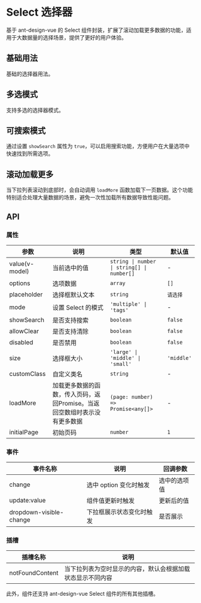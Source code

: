 # Select 选择器

基于 ant-design-vue 的 Select 组件封装，扩展了滚动加载更多数据的功能，适用于大数据量的选择场景，提供了更好的用户体验。

## 基础用法

基础的选择器用法。

<Demo title="基础用法">
  <template #preview>
    <k-select v-model:value="value" :options="options" placeholder="请选择" style="width: 200px" />
  </template>
  <template #code>

```vue
<template>
  <k-select v-model:value="value" :options="options" placeholder="请选择" />
</template>

<script setup>
import { ref } from 'vue'

const value = ref(undefined)
const options = [
  { value: 'option1', label: '选项1' },
  { value: 'option2', label: '选项2' },
  { value: 'option3', label: '选项3' },
]
</script>
```
<script setup>
import { ref } from 'vue'

// 单选
const value = ref(undefined)
const options = [
  { value: 'option1', label: '选项1' },
  { value: 'option2', label: '选项2' },
  { value: 'option3', label: '选项3' },
]
// 多选
const value1 = ref([])
const options1 = [
  { value: 'option1', label: '多选选项1' },
  { value: 'option2', label: '多选选项2' },
  { value: 'option3', label: '多选选项3' },
]
// 可搜索
const value2 = ref(undefined)
const options2 = [
  { value: 'option1', label: '选项1' },
  { value: 'option2', label: '选项2' },
  { value: 'option3', label: '选项3' },
  { value: 'option4', label: '选项4' },
  { value: 'option5', label: '选项5' },
]
// scroll
const value4 = ref(undefined)
const options4 = ref(Array.from({ length: 10 }, (_, i) => ({
    value: `page${i}`,
    label: `选项${i}`,
  })))

// 加载更多数据的函数
const loadMoreData = async (page) => {
  // 模拟接口请求
  const res = await fetchMoreOptions(page)
  if (res.length === 0) {
    // 返回空数组表示没有更多数据
    return []
  }
  return res
}

// 模拟接口请求函数
const fetchMoreOptions = async (page) => {
  // 这里替换为实际的接口请求
  await new Promise(resolve => setTimeout(resolve, 1000))
  
  // 模拟第3页后没有更多数据
  if (page > 3) return []
  
  return Array.from({ length: 10 }, (_, i) => ({
    value: `page${page}-${i}`,
    label: `第${page}页-选项${i}`,
  }))
}
</script>
</template>

</Demo>


## 多选模式

支持多选的选择器模式。

<Demo title="多选模式">
  <template #preview>
    <k-select 
      v-model:value="value1" 
      :options="options1" 
      mode="multiple" 
      placeholder="请选择多个选项" 
      style="width: 300px"
    />
  </template>
  <template #code>

```vue
<template>
  <k-select 
    v-model:value="value1" 
    :options="options1" 
    mode="multiple" 
    placeholder="请选择多个选项" 
  />
</template>

<script setup>
import { ref } from 'vue'

const value1 = ref([])
const options1 = [
  { value: 'option1', label: '选项1' },
  { value: 'option2', label: '选项2' },
  { value: 'option3', label: '选项3' },
]
</script>
```

</template>

</Demo>



## 可搜索模式

通过设置 `showSearch` 属性为 `true`，可以启用搜索功能，方便用户在大量选项中快速找到所需选项。

<Demo title="可搜索模式">
  <template #preview>
    <k-select 
      v-model:value="value2" 
      :options="options2" 
      show-search
      allow-clear
      placeholder="请输入搜索" 
      style="width: 200px"
    />
  </template>
  <template #code>

```vue
<template>
  <k-select 
    v-model:value="value2" 
    :options="options2" 
    show-search
    placeholder="请输入搜索" 
    style="width: 200px"
  />
</template>

<script setup>
import { ref } from 'vue'

const value = ref(undefined)
const options = [
  { value: 'option1', label: '选项1' },
  { value: 'option2', label: '选项2' },
  { value: 'option3', label: '选项3' },
  { value: 'option4', label: '选项4' },
  { value: 'option5', label: '选项5' },
]
</script>
```
  </template>
</Demo> 


## 滚动加载更多

当下拉列表滚动到底部时，会自动调用 `loadMore` 函数加载下一页数据。这个功能特别适合处理大量数据的场景，避免一次性加载所有数据导致性能问题。

<Demo title="滚动加载更多">
  <template #preview>
    <k-select 
      v-model:value="value4" 
      :options="options4" 
      :load-more="loadMoreData"
      placeholder="滚动加载更多" 
      style="width: 250px"
    />
  </template>
  <template #code>

```vue
<template>
  <k-select 
    v-model:value="value4" 
    :options="options4" 
    :load-more="loadMoreData"
    placeholder="滚动加载更多" 
  />
</template>

<script setup>
import { ref } from 'vue'

const value = ref(undefined)
const options = ref([
  { value: 'initial1', label: '初始选项1' },
  { value: 'initial2', label: '初始选项2' },
])

// 加载更多数据的函数
const loadMoreData = async (page) => {
  // 模拟接口请求
  const res = await fetchMoreOptions(page)
    console.log("🚀 ~ loadMoreData ~ res:", res)
  if (res.length === 0) {
    // 返回空数组表示没有更多数据
    return []
  }
  return res
}

// 模拟接口请求函数
const fetchMoreOptions = async (page) => {
  // 这里替换为实际的接口请求
  await new Promise(resolve => setTimeout(resolve, 1000))
  
  // 模拟第3页后没有更多数据
  if (page > 3) return []
  
  return Array.from({ length: 10 }, (_, i) => ({
    value: `page${page}-${i}`,
    label: `第${page}页-选项${i}`,
  }))
}
</script>
```

  </template>
</Demo>


## API

### 属性

| 参数 | 说明 | 类型 | 默认值 |
| --- | --- | --- | --- |
| value(v-model) | 当前选中的值 | `string \| number \| string[] \| number[]` | - |
| options | 选项数据 | `array` | `[]` |
| placeholder | 选择框默认文本 | `string` | `请选择` |
| mode | 设置 Select 的模式 | `'multiple' \| 'tags'` | - |
| showSearch | 是否支持搜索 | `boolean` | `false` |
| allowClear | 是否支持清除 | `boolean` | `false` |
| disabled | 是否禁用 | `boolean` | `false` |
| size | 选择框大小 | `'large' \| 'middle' \| 'small'` | `'middle'` |
| customClass | 自定义类名 | `string` | - |
| loadMore | 加载更多数据的函数，传入页码，返回Promise。当返回空数组时表示没有更多数据 | `(page: number) => Promise<any[]>` | - |
| initialPage | 初始页码 | `number` | `1` |

### 事件

| 事件名称 | 说明 | 回调参数 |
| --- | --- | --- |
| change | 选中 option 变化时触发 | 选中的选项值 |
| update:value | 组件值更新时触发 | 更新后的值 |
| dropdown-visible-change | 下拉框展示状态变化时触发 | 是否展示 |

### 插槽

| 插槽名称 | 说明 |
| --- | --- |
| notFoundContent | 当下拉列表为空时显示的内容，默认会根据加载状态显示不同内容 |

此外，组件还支持 ant-design-vue Select 组件的所有其他插槽。